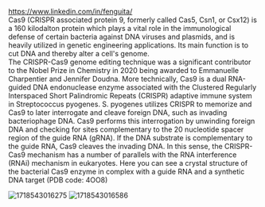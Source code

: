 https://www.linkedin.com/in/fenguita/</br>
Cas9 (CRISPR associated protein 9, formerly called Cas5, Csn1, or Csx12) is a 160 kilodalton protein which plays a vital role in the immunological defense of certain bacteria against DNA viruses and plasmids, and is heavily utilized in genetic engineering applications. Its main function is to cut DNA and thereby alter a cell's genome. </br>The CRISPR-Cas9 genome editing technique was a significant contributor to the Nobel Prize in Chemistry in 2020 being awarded to Emmanuelle Charpentier and Jennifer Doudna. More technically, Cas9 is a dual RNA-guided DNA endonuclease enzyme associated with the Clustered Regularly Interspaced Short Palindromic Repeats (CRISPR) adaptive immune system in Streptococcus pyogenes. S. pyogenes utilizes CRISPR to memorize and Cas9 to later interrogate and cleave foreign DNA, such as invading bacteriophage DNA. Cas9 performs this interrogation by unwinding foreign DNA and checking for sites complementary to the 20 nucleotide spacer region of the guide RNA (gRNA). If the DNA substrate is complementary to the guide RNA, Cas9 cleaves the invading DNA. In this sense, the CRISPR-Cas9 mechanism has a number of parallels with the RNA interference (RNAi) mechanism in eukaryotes. Here you can see a crystal structure of the bacterial Cas9 enzyme in complex with a guide RNA and a synthetic DNA target (PDB code: 4OO8)</br>


![1718543016275](https://github.com/Siamak-salimy/Usefull/assets/34867846/b7c4ff4c-2edb-43bc-9ba7-f4a2501518fe)
![1718543016586](https://github.com/Siamak-salimy/Usefull/assets/34867846/e8d262cd-d97f-4b50-9093-960066d8ac3d)

